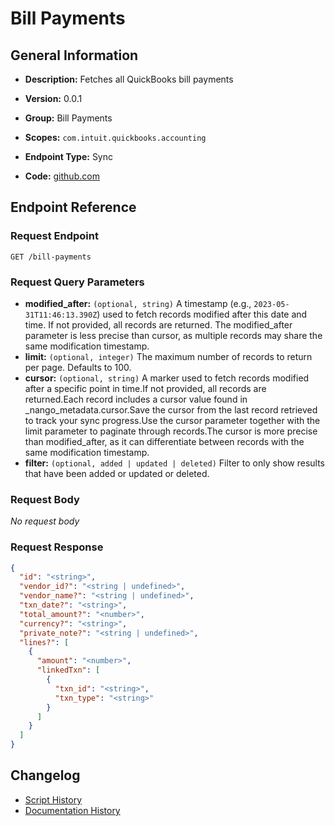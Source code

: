 <!-- BEGIN GENERATED CONTENT -->
# Bill Payments

## General Information

- **Description:** Fetches all QuickBooks bill payments

- **Version:** 0.0.1
- **Group:** Bill Payments
- **Scopes:** `com.intuit.quickbooks.accounting`
- **Endpoint Type:** Sync
- **Code:** [github.com](https://github.com/NangoHQ/integration-templates/tree/main/integrations/quickbooks-sandbox/syncs/bill-payments.ts)


## Endpoint Reference

### Request Endpoint

`GET /bill-payments`

### Request Query Parameters

- **modified_after:** `(optional, string)` A timestamp (e.g., `2023-05-31T11:46:13.390Z`) used to fetch records modified after this date and time. If not provided, all records are returned. The modified_after parameter is less precise than cursor, as multiple records may share the same modification timestamp.
- **limit:** `(optional, integer)` The maximum number of records to return per page. Defaults to 100.
- **cursor:** `(optional, string)` A marker used to fetch records modified after a specific point in time.If not provided, all records are returned.Each record includes a cursor value found in _nango_metadata.cursor.Save the cursor from the last record retrieved to track your sync progress.Use the cursor parameter together with the limit parameter to paginate through records.The cursor is more precise than modified_after, as it can differentiate between records with the same modification timestamp.
- **filter:** `(optional, added | updated | deleted)` Filter to only show results that have been added or updated or deleted.

### Request Body

_No request body_

### Request Response

```json
{
  "id": "<string>",
  "vendor_id?": "<string | undefined>",
  "vendor_name?": "<string | undefined>",
  "txn_date?": "<string>",
  "total_amount?": "<number>",
  "currency?": "<string>",
  "private_note?": "<string | undefined>",
  "lines?": [
    {
      "amount": "<number>",
      "linkedTxn": [
        {
          "txn_id": "<string>",
          "txn_type": "<string>"
        }
      ]
    }
  ]
}
```

## Changelog

- [Script History](https://github.com/NangoHQ/integration-templates/commits/main/integrations/quickbooks-sandbox/syncs/bill-payments.ts)
- [Documentation History](https://github.com/NangoHQ/integration-templates/commits/main/integrations/quickbooks-sandbox/syncs/bill-payments.md)

<!-- END  GENERATED CONTENT -->


